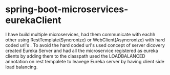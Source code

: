 # spring-boot-microservices-eurekaClient
I have build multiple microservices, had them communicate with eachh other using RestTemplate(Syncronize) or WebClient(Asyncronize) with hard coded url's .
To avoid the hard coded url's used concept of server dicovery created Eureka Server and had all the microservice registered as eureka clients by adding them to the classpath
used the LOADBALANCED annotation on rest tempalete to leavege Eureka server by having client side load balancing.
